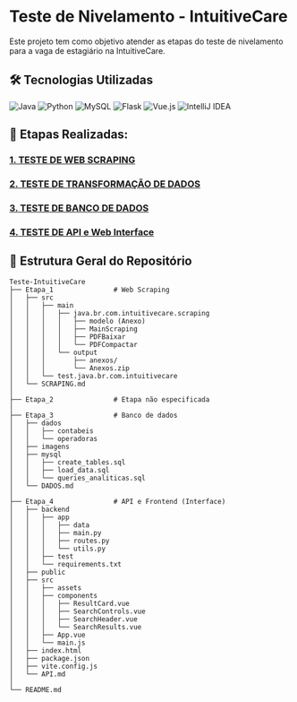 # Teste de Nivelamento - IntuitiveCare
Este projeto tem como objetivo atender as etapas do teste de nivelamento para a vaga de estagiário na IntuitiveCare.
## 🛠️ Tecnologias Utilizadas
![Java](https://img.shields.io/badge/Java-ED8B00?style=for-the-badge&logo=openjdk&logoColor=white)
![Python](https://img.shields.io/badge/Python-3776AB?style=for-the-badge&logo=python&logoColor=white)
![MySQL](https://img.shields.io/badge/MySQL-4479A1?style=for-the-badge&logo=mysql&logoColor=white)
![Flask](https://img.shields.io/badge/Flask-000000?style=for-the-badge&logo=flask&logoColor=white)
![Vue.js](https://img.shields.io/badge/Vue.js-35495E?style=for-the-badge&logo=vuedotjs&logoColor=4FC08D)
![IntelliJ IDEA](https://img.shields.io/badge/IntelliJ_IDEA-000000.svg?style=for-the-badge&logo=intellij-idea&logoColor=white)
## 📌 Etapas Realizadas:
### [1. TESTE DE WEB SCRAPING](Etapa_1/SCRAPING.md)

### [2. TESTE DE TRANSFORMAÇÃO DE DADOS](Etapa_2/TRANSFORMACAO.md)

### [3. TESTE DE BANCO DE DADOS](DADOS.md)

### [4. TESTE DE API e Web Interface](Etapa_4/API.md)

## 📂 Estrutura Geral do Repositório
``` 
Teste-IntuitiveCare
├── Etapa_1               # Web Scraping
│   ├── src
│   │   ├── main
│   │   │   ├── java.br.com.intuitivecare.scraping
│   │   │   │   ├── modelo (Anexo)
│   │   │   │   ├── MainScraping
│   │   │   │   ├── PDFBaixar
│   │   │   │   └── PDFCompactar
│   │   │   └── output
│   │   │       ├── anexos/
│   │   │       └── Anexos.zip
│   │   └── test.java.br.com.intuitivecare
│   └── SCRAPING.md
│
├── Etapa_2               # Etapa não especificada
│
├── Etapa_3               # Banco de dados 
│   ├── dados
│   │   ├── contabeis
│   │   └── operadoras
│   ├── imagens
│   ├── mysql
│   │   ├── create_tables.sql
│   │   ├── load_data.sql
│   │   └── queries_analiticas.sql
│   └── DADOS.md
│
├── Etapa_4               # API e Frontend (Interface)
│   ├── backend
│   │   ├── app
│   │   │   ├── data
│   │   │   ├── main.py
│   │   │   ├── routes.py
│   │   │   └── utils.py
│   │   ├── test
│   │   └── requirements.txt
│   ├── public
│   ├── src
│   │   ├── assets
│   │   ├── components
│   │   │   ├── ResultCard.vue
│   │   │   ├── SearchControls.vue
│   │   │   ├── SearchHeader.vue
│   │   │   └── SearchResults.vue
│   │   ├── App.vue
│   │   └── main.js
│   ├── index.html
│   ├── package.json
│   ├── vite.config.js 
│   └── API.md
│
└── README.md          
```
